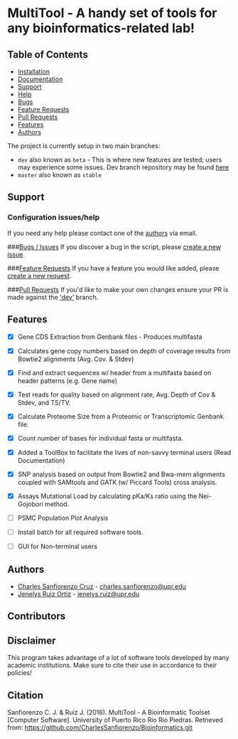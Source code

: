 # MultiTool - A handy set of tools for any bioinformatics-related lab!


## Table of Contents
- [Installation]()
- [Documentation](https://github.com/CharlesSanfiorenzo/Bioinformatics/tree/master/docs)
- [Support](#support)
 - [Help](#configuration-issueshelp)
 - [Bugs](#bugs--issues)
 - [Feature Requests](#feature-requests)
 - [Pull Requests](#pull-requests)
- [Features](#features)
- [Authors](#authors)

The project is currently setup in two main branches:
- `dev` also known as `beta` - This is where new features are tested; users may experience some issues. Dev branch repository may be found [here]()
- `master` also known as `stable`   

## Support

### Configuration issues/help
If you need any help please contact one of the [authors](#authors) via email.

###[Bugs / Issues](https://github.com/CharlesSanfiorenzo/Bioinformatics/issues)
If you discover a bug in the script, please [create a new issue](https://github.com/CharlesSanfiorenzo/Bioinformatics/issues/new).

###[Feature Requests](https://github.com/CharlesSanfiorenzo/Bioinformatics/labels/Feature%20Request)
If you have a feature you would like added, please [create a new request](https://github.com/CharlesSanfiorenzo/Bioinformatics/issues/new).


###[Pull Requests]()
If you'd like to make your own changes ensure your PR is made against the ['dev']() branch.

## Features
- [x] Gene CDS Extraction from Genbank files - Produces multifasta
- [x] Calculates gene copy numbers based on depth of coverage results from Bowtie2 alignments (Avg. Cov. & Stdev)
- [x] Find and extract sequences w/ header from a multifasta based on header patterns (e.g. Gene name)
- [x] Test reads for quality based on alignment rate, Avg. Depth of Cov & Stdev, and TS/TV. 
- [x] Calculate Proteome Size from a Proteomic or Transcriptomic Genbank file.
- [x] Count number of bases for individual fasta or multifasta.
- [x] Added a ToolBox to facilitate the lives of non-savvy terminal users (Read Documentation)
- [x] SNP analysis based on output from Bowtie2 and Bwa-mem alignments coupled with SAMtools and GATK (w/ Piccard Tools) cross analysis.
- [x] Assays Mutational Load by calculating pKa/Ks ratio using the Nei-Gojobori method.
- [ ] PSMC Population Plot Analysis
- [ ] Install batch for all required software tools.
- [ ] GUI for Non-terminal users


## Authors
- [Charles Sanfiorenzo Cruz]() - charles.sanfiorenzo@upr.edu
- [Jenelys Ruiz Ortiz]() - jenelys.ruiz@upr.edu


## Contributors
 
  

## Disclaimer
This program takes advantage of a lot of software tools developed by many academic institutions. Make sure to cite their use in accordance to their policies!

## Citation
Sanfiorenzo C. J. & Ruiz J. (2016). MultiTool - A Bioinformatic Toolset [Computer Software]. University of Puerto Rico Rio Rio Piedras. Retrieved from: https://github.com/CharlesSanfiorenzo/Bioinformatics.git
